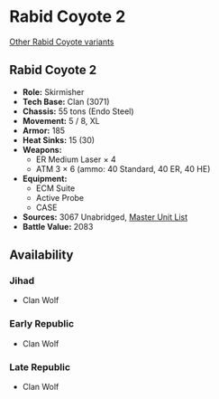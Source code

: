 # Rabid Coyote 2

[Other Rabid Coyote variants](../rabid_coyote.md)

## Rabid Coyote 2
- **Role:** Skirmisher
- **Tech Base:** Clan (3071)
- **Chassis:** 55 tons (Endo Steel)
- **Movement:** 5 / 8, XL
- **Armor:** 185
- **Heat Sinks:** 15 (30)
- **Weapons:**
  - ER Medium Laser × 4
  - ATM 3 × 6 (ammo: 40 Standard, 40 ER, 40 HE)
- **Equipment:**
  - ECM Suite
  - Active Probe
  - CASE
- **Sources:** 3067 Unabridged, [Master Unit List](http://masterunitlist.info/Unit/Details/5682/rabid-coyote-2)
- **Battle Value:** 2083

## Availability

### Jihad
- Clan Wolf

### Early Republic
- Clan Wolf

### Late Republic
- Clan Wolf

